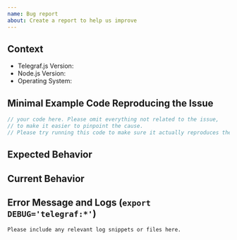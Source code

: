 ```yaml
---
name: Bug report
about: Create a report to help us improve
---
```


<!--
Before you start writing:
1. Search for similar issues,
2. Check if the issue wasn't already fixed: `npm install --no-save telegraf/telegraf`

Feel free to remove any section not applicable to your issue,
but keep in mind that failing to provide relevant information
will make it more difficult for us to help you.
-->

## Context

<!--
Please provide any relevant information about your setup. This is important in case the issue is not reproducible except for under certain conditions.
-->

- Telegraf.js Version:
- Node.js Version:
- Operating System:

## Minimal Example Code Reproducing the Issue

```ts
// your code here. Please omit everything not related to the issue,
// to make it easier to pinpoint the cause.
// Please try running this code to make sure it actually reproduces the issue.
```

<!--
How to trigger the issue?
Please provide detailed step-by-step guide.
-->

## Expected Behavior

<!--
Please describe the behavior you are expecting
-->

## Current Behavior

<!--
What is the current behavior?
-->

## Error Message and Logs (`export DEBUG='telegraf:*'`)

```
Please include any relevant log snippets or files here.
```
